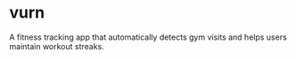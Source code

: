 # vurn
A fitness tracking app that automatically detects gym visits and helps users maintain workout streaks.
